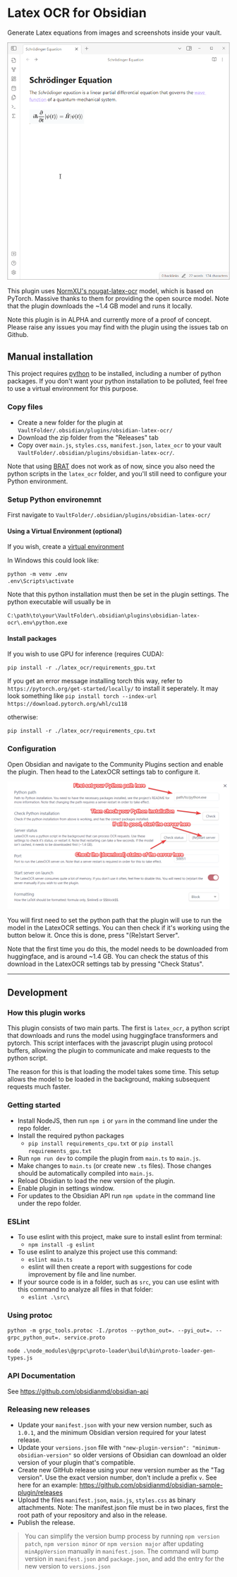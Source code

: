 # Latex OCR for Obsidian

Generate Latex equations from images and screenshots inside your vault.

![demo](images/demo.gif)

This plugin uses [NormXU's nougat-latex-ocr](https://github.com/NormXU/nougat-latex-ocr) model, which is based on PyTorch. Massive thanks to them for providing the open source model. Note that the plugin downloads the ~1.4 GB model and runs it locally.

Note this plugin is in ALPHA and currently more of a proof of concept. Please raise any issues you may find with the plugin using the issues tab on Github.

## Manual installation

This project requires [python](https://www.python.org/) to be installed, including a number of python packages. If you don't want your python installation to be polluted, feel free to use a virtual environment for this purpose.

### Copy files

- Create a new folder for the plugin at `VaultFolder/.obsidian/plugins/obsidian-latex-ocr/`
- Download the zip folder from the "Releases" tab
- Copy over `main.js`, `styles.css`, `manifest.json`, `latex_ocr` to your vault `VaultFolder/.obsidian/plugins/obsidian-latex-ocr/`.

Note that using [BRAT](https://github.com/TfTHacker/obsidian42-brat) does not work as of now, since you also need the python scripts in the `latex_ocr` folder, and you'll still need to configure your Python environment.

### Setup Python environemnt

First navigate to `VaultFolder/.obsidian/plugins/obsidian-latex-ocr/`

#### Using a Virtual Environment (optional)

If you wish, create a [virtual environment](https://docs.python.org/3/library/venv.html)

In Windows this could look like:
```
python -m venv .env
.env\Scripts\activate
```

Note that this python installation must then be set in the plugin settings. The python executable will usually be in 

```
C:\path\to\your\VaultFolder\.obsidian\plugins\obsidian-latex-ocr\.env\python.exe
```

#### Install packages

If you wish to use GPU for inference (requires CUDA):

```
pip install -r ./latex_ocr/requirements_gpu.txt
```
If you get an error message installing torch this way, refer to
`https://pytorch.org/get-started/locally/` to install it seperately. It may look something like `pip install torch --index-url https://download.pytorch.org/whl/cu118`

otherwise:

```
pip install -r ./latex_ocr/requirements_cpu.txt
```

### Configuration

Open Obsidian and navigate to the Community Plugins section and enable the plugin. Then head to the LatexOCR settings tab to configure it.

![settings](images/settings.png)

You will first need to set the python path that the plugin will use to run the model in the LatexOCR settings. You can then check if it's working using the button below it. Once this is done, press "(Re)start Server".

Note that the first time you do this, the model needs to be downloaded from huggingface, and is around ~1.4 GB. You can check the status of this download in the LatexOCR settings tab by pressing "Check Status".

---

## Development

### How this plugin works

This plugin consists of two main parts. The first is `latex_ocr`, a python script that downloads and runs the model using huggingface transformers and pytorch. This script interfaces with the javascript plugin using protocol buffers, allowing the plugin to communicate and make requests to the python script.

The reason for this is that loading the model takes some time. This setup allows the model to be loaded in the background, making subsequent requests much faster.

### Getting started

- Install NodeJS, then run `npm i` or `yarn` in the command line under the repo folder.
- Install the required python packages
  - `pip install requirements_cpu.txt` or `pip install requirements_gpu.txt`
- Run `npm run dev` to compile the plugin from `main.ts` to `main.js`.
- Make changes to `main.ts` (or create new `.ts` files). Those changes should be automatically compiled into `main.js`.
- Reload Obsidian to load the new version of the plugin.
- Enable plugin in settings window.
- For updates to the Obsidian API run `npm update` in the command line under the repo folder.

### ESLint
- To use eslint with this project, make sure to install eslint from terminal:
  - `npm install -g eslint`
- To use eslint to analyze this project use this command:
  - `eslint main.ts`
  - eslint will then create a report with suggestions for code improvement by file and line number.
- If your source code is in a folder, such as `src`, you can use eslint with this command to analyze all files in that folder:
  - `eslint .\src\`

### Using protoc

```
python -m grpc_tools.protoc -I./protos --python_out=. --pyi_out=. --grpc_python_out=. service.proto
```

```
node .\node_modules\@grpc\proto-loader\build\bin\proto-loader-gen-types.js
```

### API Documentation

See https://github.com/obsidianmd/obsidian-api

### Releasing new releases

- Update your `manifest.json` with your new version number, such as `1.0.1`, and the minimum Obsidian version required for your latest release.
- Update your `versions.json` file with `"new-plugin-version": "minimum-obsidian-version"` so older versions of Obsidian can download an older version of your plugin that's compatible.
- Create new GitHub release using your new version number as the "Tag version". Use the exact version number, don't include a prefix `v`. See here for an example: https://github.com/obsidianmd/obsidian-sample-plugin/releases
- Upload the files `manifest.json`, `main.js`, `styles.css` as binary attachments. Note: The manifest.json file must be in two places, first the root path of your repository and also in the release.
- Publish the release.

> You can simplify the version bump process by running `npm version patch`, `npm version minor` or `npm version major` after updating `minAppVersion` manually in `manifest.json`.
> The command will bump version in `manifest.json` and `package.json`, and add the entry for the new version to `versions.json`

